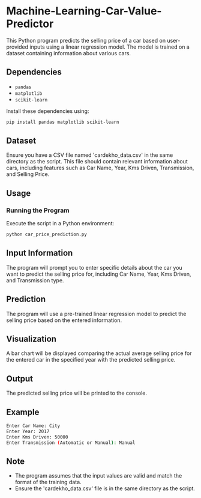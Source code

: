 # Machine-Learning-Car-Value-Predictor

This Python program predicts the selling price of a car based on user-provided inputs using a linear regression model. The model is trained on a dataset containing information about various cars.

## Dependencies

- `pandas`
- `matplotlib`
- `scikit-learn`

Install these dependencies using:

```bash
pip install pandas matplotlib scikit-learn
```
## Dataset

Ensure you have a CSV file named 'cardekho_data.csv' in the same directory as the script. This file should contain relevant information about cars, including features such as Car Name, Year, Kms Driven, Transmission, and Selling Price.

## Usage

### Running the Program

Execute the script in a Python environment:

```bash
python car_price_prediction.py
```

## Input Information

The program will prompt you to enter specific details about the car you want to predict the selling price for, including Car Name, Year, Kms Driven, and Transmission type.

## Prediction

The program will use a pre-trained linear regression model to predict the selling price based on the entered information.

## Visualization

A bar chart will be displayed comparing the actual average selling price for the entered car in the specified year with the predicted selling price.

## Output

The predicted selling price will be printed to the console.

## Example

```bash
Enter Car Name: City
Enter Year: 2017
Enter Kms Driven: 50000
Enter Transmission (Automatic or Manual): Manual
```
## Note

- The program assumes that the input values are valid and match the format of the training data.
- Ensure the 'cardekho_data.csv' file is in the same directory as the script.

